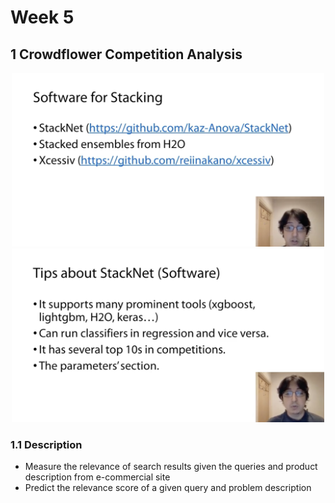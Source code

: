 # Week 5

## 1 Crowdflower Competition Analysis

<p align="center">
  <img src="../res/img/img266.png" width="500"/>
  <img src="../res/img/img267.png" width="500"/>
</p>

### 1.1 Description

- Measure the relevance of search results given the queries and product description from e-commercial site
- Predict the relevance score of a given query and problem description
